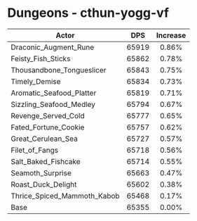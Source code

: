 # Dungeons - cthun-yogg-vf
| Actor | DPS | Increase |
|---|:---:|:---:|
|Draconic_Augment_Rune|65919|0.86%|
|Feisty_Fish_Sticks|65862|0.78%|
|Thousandbone_Tongueslicer|65843|0.75%|
|Timely_Demise|65834|0.73%|
|Aromatic_Seafood_Platter|65819|0.71%|
|Sizzling_Seafood_Medley|65794|0.67%|
|Revenge_Served_Cold|65777|0.65%|
|Fated_Fortune_Cookie|65757|0.62%|
|Great_Cerulean_Sea|65727|0.57%|
|Filet_of_Fangs|65718|0.56%|
|Salt_Baked_Fishcake|65714|0.55%|
|Seamoth_Surprise|65663|0.47%|
|Roast_Duck_Delight|65602|0.38%|
|Thrice_Spiced_Mammoth_Kabob|65468|0.17%|
|Base|65355|0.00%|

